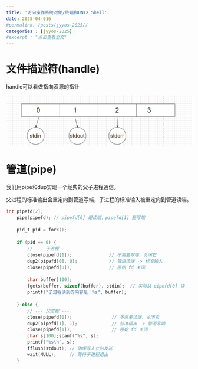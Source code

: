 ```yaml
---
title: '访问操作系统对象/终端和UNIX Shell'
date: 2025-04-016
#permalink: /posts/jyyos-2025//
categories : [jyyos-2025]
#excerpt : "点击查看全文"
---
```


文件描述符(handle)
======
handle可以看做指向资源的指针

<img src='/images/fd0.png'>

管道(pipe)
======
我们用pipe和dup实现一个经典的父子进程通信。

父进程的标准输出会重定向到管道写端，子进程的标准输入被重定向到管道读端。

```c
int pipefd[2];
    pipe(pipefd); // pipefd[0] 是读端，pipefd[1] 是写端

    pid_t pid = fork();

    if (pid == 0) {
        // --- 子进程 ---
        close(pipefd[1]);              // 不需要写端，关闭它
        dup2(pipefd[0], 0);            // 管道读端 -> 标准输入
        close(pipefd[0]);              // 原始 fd 关闭

        char buffer[100];
        fgets(buffer, sizeof(buffer), stdin);  // 实际从 pipefd[0] 读
        printf("子进程读到的内容是：%s", buffer);

    } else {
        // --- 父进程 ---
        close(pipefd[0]);               // 不需要读端，关闭它
        dup2(pipefd[1], 1);             // 标准输出 -> 管道写端
        close(pipefd[1]);               // 原始 fd 关闭
        char s[100];scanf("%s", s); 
        printf("%s\n", s); 
        fflush(stdout); // 确保写入立刻发送
        wait(NULL);     // 等待子进程退出
    }
```
